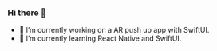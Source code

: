 ### Hi there 👋

- 🔭 I’m currently working on a AR push up app with SwiftUI.
- 🌱 I’m currently learning React Native and SwiftUI.

<!--
**ccronheimer/ccronheimer** is a ✨ _special_ ✨ repository because its `README.md` (this file) appears on your GitHub profile.

Here are some ideas to get you started:

- 
 
- 👯 I’m looking to collaborate on ...
- 🤔 I’m looking for help with ...
- 💬 Ask me about ...
- 📫 How to reach me: ...
- 😄 Pronouns: ...
- ⚡ Fun fact: ...
-->
